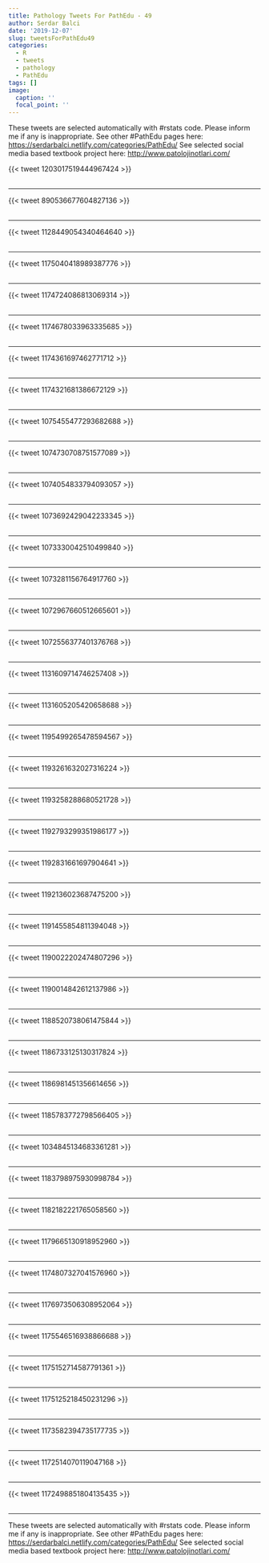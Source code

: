 ```yaml
---
title: Pathology Tweets For PathEdu - 49
author: Serdar Balci
date: '2019-12-07'
slug: tweetsForPathEdu49
categories:
  - R
  - tweets
  - pathology
  - PathEdu
tags: []
image:
  caption: ''
  focal_point: ''
---
```



These tweets are selected automatically with #rstats code. Please inform me if any is inappropriate.
See other #PathEdu pages here: https://serdarbalci.netlify.com/categories/PathEdu/ 
See selected social media based textbook project here: http://www.patolojinotlari.com/

{{< tweet 1203017519444967424 >}}
<br>
<br>
<hr>
{{< tweet 890536677604827136 >}}
<br>
<br>
<hr>
{{< tweet 1128449054340464640 >}}
<br>
<br>
<hr>
{{< tweet 1175040418989387776 >}}
<br>
<br>
<hr>
{{< tweet 1174724086813069314 >}}
<br>
<br>
<hr>
{{< tweet 1174678033963335685 >}}
<br>
<br>
<hr>
{{< tweet 1174361697462771712 >}}
<br>
<br>
<hr>
{{< tweet 1174321681386672129 >}}
<br>
<br>
<hr>
{{< tweet 1075455477293682688 >}}
<br>
<br>
<hr>
{{< tweet 1074730708751577089 >}}
<br>
<br>
<hr>
{{< tweet 1074054833794093057 >}}
<br>
<br>
<hr>
{{< tweet 1073692429042233345 >}}
<br>
<br>
<hr>
{{< tweet 1073330042510499840 >}}
<br>
<br>
<hr>
{{< tweet 1073281156764917760 >}}
<br>
<br>
<hr>
{{< tweet 1072967660512665601 >}}
<br>
<br>
<hr>
{{< tweet 1072556377401376768 >}}
<br>
<br>
<hr>
{{< tweet 1131609714746257408 >}}
<br>
<br>
<hr>
{{< tweet 1131605205420658688 >}}
<br>
<br>
<hr>
{{< tweet 1195499265478594567 >}}
<br>
<br>
<hr>
{{< tweet 1193261632027316224 >}}
<br>
<br>
<hr>
{{< tweet 1193258288680521728 >}}
<br>
<br>
<hr>
{{< tweet 1192793299351986177 >}}
<br>
<br>
<hr>
{{< tweet 1192831661697904641 >}}
<br>
<br>
<hr>
{{< tweet 1192136023687475200 >}}
<br>
<br>
<hr>
{{< tweet 1191455854811394048 >}}
<br>
<br>
<hr>
{{< tweet 1190022202474807296 >}}
<br>
<br>
<hr>
{{< tweet 1190014842612137986 >}}
<br>
<br>
<hr>
{{< tweet 1188520738061475844 >}}
<br>
<br>
<hr>
{{< tweet 1186733125130317824 >}}
<br>
<br>
<hr>
{{< tweet 1186981451356614656 >}}
<br>
<br>
<hr>
{{< tweet 1185783772798566405 >}}
<br>
<br>
<hr>
{{< tweet 1034845134683361281 >}}
<br>
<br>
<hr>
{{< tweet 1183798975930998784 >}}
<br>
<br>
<hr>
{{< tweet 1182182221765058560 >}}
<br>
<br>
<hr>
{{< tweet 1179665130918952960 >}}
<br>
<br>
<hr>
{{< tweet 1174807327041576960 >}}
<br>
<br>
<hr>
{{< tweet 1176973506308952064 >}}
<br>
<br>
<hr>
{{< tweet 1175546516938866688 >}}
<br>
<br>
<hr>
{{< tweet 1175152714587791361 >}}
<br>
<br>
<hr>
{{< tweet 1175125218450231296 >}}
<br>
<br>
<hr>
{{< tweet 1173582394735177735 >}}
<br>
<br>
<hr>
{{< tweet 1172514070119047168 >}}
<br>
<br>
<hr>
{{< tweet 1172498851804135435 >}}
<br>
<br>
<hr>


These tweets are selected automatically with #rstats code. Please inform me if any is inappropriate.
See other #PathEdu pages here: https://serdarbalci.netlify.com/categories/PathEdu/ 
See selected social media based textbook project here: http://www.patolojinotlari.com/
